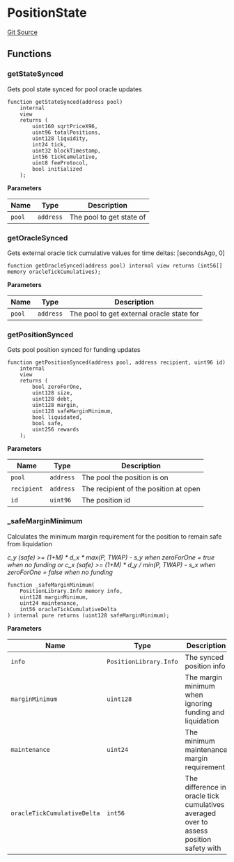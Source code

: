 # PositionState
[Git Source](https://github.com/MarginalProtocol/v1-periphery/blob/d846d56fa6d1e439306e60a85e98fc298babb2f7/contracts/base/PositionState.sol)


## Functions
### getStateSynced

Gets pool state synced for pool oracle updates


```solidity
function getStateSynced(address pool)
    internal
    view
    returns (
        uint160 sqrtPriceX96,
        uint96 totalPositions,
        uint128 liquidity,
        int24 tick,
        uint32 blockTimestamp,
        int56 tickCumulative,
        uint8 feeProtocol,
        bool initialized
    );
```
**Parameters**

|Name|Type|Description|
|----|----|-----------|
|`pool`|`address`|The pool to get state of|


### getOracleSynced

Gets external oracle tick cumulative values for time deltas: [secondsAgo, 0]


```solidity
function getOracleSynced(address pool) internal view returns (int56[] memory oracleTickCumulatives);
```
**Parameters**

|Name|Type|Description|
|----|----|-----------|
|`pool`|`address`|The pool to get external oracle state for|


### getPositionSynced

Gets pool position synced for funding updates


```solidity
function getPositionSynced(address pool, address recipient, uint96 id)
    internal
    view
    returns (
        bool zeroForOne,
        uint128 size,
        uint128 debt,
        uint128 margin,
        uint128 safeMarginMinimum,
        bool liquidated,
        bool safe,
        uint256 rewards
    );
```
**Parameters**

|Name|Type|Description|
|----|----|-----------|
|`pool`|`address`|The pool the position is on|
|`recipient`|`address`|The recipient of the position at open|
|`id`|`uint96`|The position id|


### _safeMarginMinimum

Calculates the minimum margin requirement for the position to remain safe from liquidation

*c_y (safe) >= (1+M) * d_x * max(P, TWAP) - s_y when zeroForOne = true when no funding
or c_x (safe) >= (1+M) * d_y / min(P, TWAP) - s_x when zeroForOne = false when no funding*


```solidity
function _safeMarginMinimum(
    PositionLibrary.Info memory info,
    uint128 marginMinimum,
    uint24 maintenance,
    int56 oracleTickCumulativeDelta
) internal pure returns (uint128 safeMarginMinimum);
```
**Parameters**

|Name|Type|Description|
|----|----|-----------|
|`info`|`PositionLibrary.Info`|The synced position info|
|`marginMinimum`|`uint128`|The margin minimum when ignoring funding and liquidation|
|`maintenance`|`uint24`|The minimum maintenance margin requirement|
|`oracleTickCumulativeDelta`|`int56`|The difference in oracle tick cumulatives averaged over to assess position safety with|


